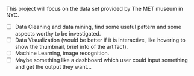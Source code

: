 This project will focus on the data set provided by The MET museum in NYC.

- [ ] Data Cleaning and data mining, find some useful pattern and some aspects worthy to be investigated.
- [ ] Data Visualization (would be better if it is interactive, like hovering to show the thumbnail, brief info of the artifact).
- [ ] Machine Learning, image recognition.
- [ ] Maybe something like a dashboard which user could input something and get the output they want...
